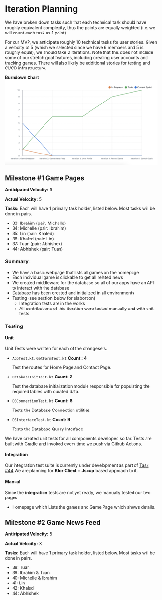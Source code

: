 # Iteration Planning
We have broken down tasks such that each technical task should have roughly equivalent complexity, thus the points are equally weighted (i.e. we will count each task as 1 point). 

For our MVP, we anticipate roughly 10 technical tasks for user stories. Given a velocity of 5 (which we selected since we have 6 members and 5 is roughly equal), we should take 2 iterations. Note that this does not include some of our stretch goal features, including creating user accounts and tracking games. There will also likely be additional stories for testing and CI/CD infrastructure.

**Burndown Chart**
![Burndown Chart](hw6_burndown.png)

## Milestone #1 Game Pages

**Anticipated Velocity:** 5

**Actual Velocity:** 5

**Tasks:** Each will have 1 primary task holder, listed below. Most tasks will be done in pairs.
- 33: Ibrahim (pair: Michelle)
- 34: Michelle (pair: Ibrahim)
- 35: Lin (pair: Khaled)
- 36: Khaled (pair: Lin)
- 37: Tuan (pair: Abhishek)
- 44: Abhishek (pair: Tuan)

### Summary: 
- We have a basic webpage that lists all games on the homepage
- Each individual game is clickable to get all related news
- We created middleware for the database so all of our apps have an API to interact with the database
- Database has been created and initialized in all environments
- Testing (see section below for elabortion)
  - Integration tests are in the works
  - All contributions of this iteration were tested manually and with unit tests

### Testing

#### Unit

Unit Tests were written for each of the changesets. 

* `AppTest.kt`, `GetFormTest.kt` **Count : 4**

  Test the routes for Home Page and Contact Page.

* `DatabaseInitTest.kt` **Count: 2**

  Test the database initialization module responsible for populating the required tables with curated data.

* `DBConnectionTest.kt` **Count: 6**

  Tests the Database Connection utilities

* `DBInterfaceTest.kt` **Count: 9**

  Tests the Database Query Interface

We have created unit tests for all components developed so far. Tests are built with Gradle and invoked every time we push via Github Actions.

#### Integration
Our integration test suite is currently under development as part of [Task #44](https://github.com/CSCI-5828-Foundations-Sftware-Engr/slackers/issues/44)
We are planning for  **Ktor Client + Jsoup** based  approach to it. 

#### Manual
Since the **integration** tests are not yet ready, we manually tested our two pages
* Homepage which Lists the games and Game Page which shows details.

## Milestone #2 Game News Feed

**Anticipated Velocity:** 5

**Actual Velocity:** X

**Tasks:** Each will have 1 primary task holder, listed below. Most tasks will be done in pairs.

- 38: Tuan
- 39: Ibrahim & Tuan
- 40: Michelle & Ibrahim
- 41: Lin
- 42: Khaled 
- 44: Abhishek
